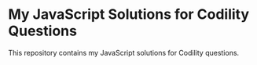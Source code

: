 # My JavaScript Solutions for Codility Questions

This repository contains my JavaScript solutions for Codility questions.

